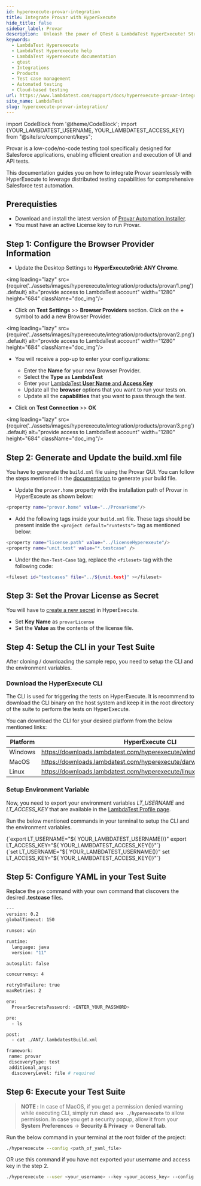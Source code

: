 ```yaml
---
id: hyperexecute-provar-integration
title: Integrate Provar with HyperExecute
hide_title: false
sidebar_label: Provar
description:  Unleash the power of QTest & LambdaTest HyperExecute! Streamline test management & experience blazing-fast execution.
keywords:
  - LambdaTest Hyperexecute
  - LambdaTest Hyperexecute help
  - LambdaTest Hyperexecute documentation
  - qtest
  - Integrations
  - Products
  - Test case management
  - Automated testing
  - Cloud-based testing
url: https://www.lambdatest.com/support/docs/hyperexecute-provar-integration/
site_name: LambdaTest
slug: hyperexecute-provar-integration/
---
```


import CodeBlock from '@theme/CodeBlock';
import {YOUR_LAMBDATEST_USERNAME, YOUR_LAMBDATEST_ACCESS_KEY} from "@site/src/component/keys";

<script type="application/ld+json"
      dangerouslySetInnerHTML={{ __html: JSON.stringify({
       "@context": "https://schema.org",
        "@type": "BreadcrumbList",
        "itemListElement": [{
          "@type": "ListItem",
          "position": 1,
          "name": "Home",
          "item": "https://www.lambdatest.com"
        },{
          "@type": "ListItem",
          "position": 2,
          "name": "Support",
          "item": "https://www.lambdatest.com/support/docs/"
        },{
          "@type": "ListItem",
          "position": 3,
          "name": "Integration with Products",
          "item": "https://www.lambdatest.com/support/docs/hyperexecute-provar-integration/"
        }]
      })
    }}
></script>

Provar is a low-code/no-code testing tool specifically designed for Salesforce applications, enabling efficient creation and execution of UI and API tests.

This documentation guides you on how to integrate Provar seamlessly with HyperExecute to leverage distributed testing capabilities for comprehensive Salesforce test automation.

## Prerequisties

- Download and install the latest version of [Provar Automation Installer](https://documentation.provar.com/documentation/general-information/installing-provar/).
- You must have an active License key to run Provar.

## Step 1: Configure the Browser Provider Information

- Update the Desktop Settings to **HyperExecuteGrid: ANY Chrome**.

<img loading="lazy" src={require('../assets/images/hyperexecute/integration/products/provar/1.png').default} alt="provide access to LambdaTest account" width="1280" height="684" className="doc_img"/>

- Click on **Test Settings** >> **Browser Providers** section. Click on the **+** symbol to add a new Browser Provider. 

<img loading="lazy" src={require('../assets/images/hyperexecute/integration/products/provar/2.png').default} alt="provide access to LambdaTest account" width="1280" height="684" className="doc_img"/>

- You will receive a pop-up to enter your configurations:

    - Enter the **Name** for your new Browser Provider.
    - Select the **Type** as **LambdaTest**
    - Enter your [LambdaTest **User Name** and **Access Key**](/support/docs/hyperexecute-how-to-get-my-username-and-access-key/)
    - Update all the **browser** options that you want to run your tests on.
    - Update all the **capabilities** that you want to pass through the test.

- Click on **Test Connection** >> **OK**

<img loading="lazy" src={require('../assets/images/hyperexecute/integration/products/provar/3.png').default} alt="provide access to LambdaTest account" width="1280" height="684" className="doc_img"/>

## Step 2: Generate and Update the build.xml file

You have to generate the `build.xml` file using the Provar GUI. You can follow the steps mentioned in the [documentation](https://documentation.provar.com/documentation/devops/apache-ant/apache-ant-generating-a-build-file/) to generate your build file.

-  Update the `prover.home` property with the installation path of Provar in HyperExceute as shown below:

```bash
<property name="provar.home" value="../ProvarHome"/>
```

- Add the following tags inside your `build.xml` file. These tags should be present inside the `<project default="runtests">` tag as mentioned below:

```bash
<property name="license.path" value="../licenseHyperexeute"/>
<property name="unit.test" value="*.testcase" />
```

- Under the `Run-Test-Case` tag, replace the `<fileset>` tag with the following code:

```bash
<fileset id="testcases" file="../${unit.test}" ></fileset>
```

## Step 3: Set the Provar License as Secret

You will have to [create a new secret](support/docs/hyperexecute-how-to-save-and-manage-secrets/#create-a-new-secret) in HyperExecute. 

- Set **Key Name** as `provarLicense`
- Set the **Value** as the contents of the license file.

## Step 4: Setup the CLI in your Test Suite

After cloning / downloading the sample repo, you need to setup the CLI and the environment variables.

### Download the HyperExecute CLI

The CLI is used for triggering the tests on HyperExecute. It is recommend to download the CLI binary on the host system and keep it in the root directory of the suite to perform the tests on HyperExecute.

You can download the CLI for your desired platform from the below mentioned links:

| Platform | HyperExecute CLI |
| ---------| ---------------- |
| Windows | https://downloads.lambdatest.com/hyperexecute/windows/hyperexecute.exe |
| MacOS | https://downloads.lambdatest.com/hyperexecute/darwin/hyperexecute |
| Linux | https://downloads.lambdatest.com/hyperexecute/linux/hyperexecute |

### Setup Environment Variable

Now, you need to export your environment variables *LT_USERNAME* and *LT_ACCESS_KEY* that are available in the [LambdaTest Profile page](https://accounts.lambdatest.com/detail/profile).

Run the below mentioned commands in your terminal to setup the CLI and the environment variables.

<Tabs className="docs__val">

<TabItem value="bash" label="Linux / MacOS" default>

  <div className="lambdatest__codeblock">
    <CodeBlock className="language-bash">
  {`export LT_USERNAME="${ YOUR_LAMBDATEST_USERNAME()}"
export LT_ACCESS_KEY="${ YOUR_LAMBDATEST_ACCESS_KEY()}"`}
  </CodeBlock>
</div>

</TabItem>

<TabItem value="powershell" label="Windows" default>

  <div className="lambdatest__codeblock">
    <CodeBlock className="language-powershell">
  {`set LT_USERNAME="${ YOUR_LAMBDATEST_USERNAME()}"
set LT_ACCESS_KEY="${ YOUR_LAMBDATEST_ACCESS_KEY()}"`}
  </CodeBlock>
</div>

</TabItem>
</Tabs>

## Step 5: Configure YAML in your Test Suite

Replace the `pre` command with your own command that discovers the desired **.testcase** files. 

```bash
---
version: 0.2
globalTimeout: 150

runson: win

runtime:
  language: java
  version: "11"

autosplit: false

concurrency: 4

retryOnFailure: true
maxRetries: 2

env:
  ProvarSecretsPassword: <ENTER_YOUR_PASSWORD>

pre:
  - ls

post:
  - cat ./ANT/.lambdatestBuild.xml

framework:
 name: provar
 discoveryType: test
 additional_args:
  discoveryLevel: file # required
```

## Step 6: Execute your Test Suite

> **NOTE :** In case of MacOS, if you get a permission denied warning while executing CLI, simply run **`chmod u+x ./hyperexecute`** to allow permission. In case you get a security popup, allow it from your **System Preferences** → **Security & Privacy** → **General tab**.

Run the below command in your terminal at the root folder of the project:

```bash
./hyperexecute --config <path_of_yaml_file>
```

OR use this command if you have not exported your username and access key in the step 2.

```bash
./hyperexecute --user <your_username> --key <your_access_key> --config <path_of_yaml_file>
```